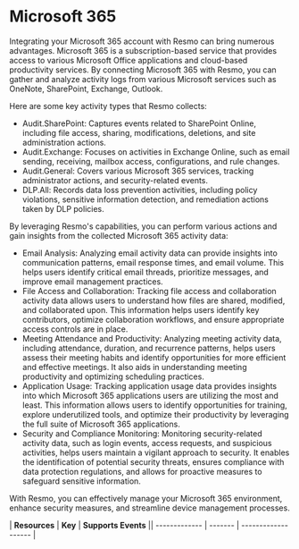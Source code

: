 Microsoft 365
=============
Integrating your Microsoft 365 account with Resmo can bring numerous advantages. Microsoft 365 is a subscription-based service that provides access to various Microsoft Office applications and cloud-based productivity services. By connecting Microsoft 365 with Resmo, you can gather and analyze activity logs from various Microsoft services such as OneNote, SharePoint, Exchange, Outlook.

Here are some key activity types that Resmo collects:

* Audit.SharePoint: Captures events related to SharePoint Online, including file access, sharing, modifications, deletions, and site administration actions.
* Audit.Exchange: Focuses on activities in Exchange Online, such as email sending, receiving, mailbox access, configurations, and rule changes.
* Audit.General: Covers various Microsoft 365 services, tracking administrator actions, and security-related events.
* DLP.All: Records data loss prevention activities, including policy violations, sensitive information detection, and remediation actions taken by DLP policies.

By leveraging Resmo's capabilities, you can perform various actions and gain insights from the collected Microsoft 365 activity data:

* Email Analysis: Analyzing email activity data can provide insights into communication patterns, email response times, and email volume. This helps users identify critical email threads, prioritize messages, and improve email management practices.
* File Access and Collaboration: Tracking file access and collaboration activity data allows users to understand how files are shared, modified, and collaborated upon. This information helps users identify key contributors, optimize collaboration workflows, and ensure appropriate access controls are in place.
* Meeting Attendance and Productivity: Analyzing meeting activity data, including attendance, duration, and recurrence patterns, helps users assess their meeting habits and identify opportunities for more efficient and effective meetings. It also aids in understanding meeting productivity and optimizing scheduling practices.
* Application Usage: Tracking application usage data provides insights into which Microsoft 365 applications users are utilizing the most and least. This information allows users to identify opportunities for training, explore underutilized tools, and optimize their productivity by leveraging the full suite of Microsoft 365 applications.
* Security and Compliance Monitoring: Monitoring security-related activity data, such as login events, access requests, and suspicious activities, helps users maintain a vigilant approach to security. It enables the identification of potential security threats, ensures compliance with data protection regulations, and allows for proactive measures to safeguard sensitive information.

With Resmo, you can effectively manage your Microsoft 365 environment, enhance security measures, and streamline device management processes.

| **Resources** | **Key** | **Supports Events** || ------------- | ------- | ------------------- |

